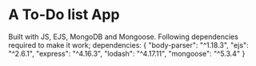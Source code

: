 # A To-Do list App

Built with JS, EJS, MongoDB and Mongoose. Following dependencies required to make it work;
  dependencies: {
    "body-parser": "^1.18.3",
    "ejs": "^2.6.1",
    "express": "^4.16.3",
    "lodash": "^4.17.11",
    "mongoose": "^5.3.4"
  }
